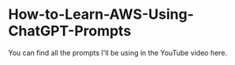 # How-to-Learn-AWS-Using-ChatGPT-Prompts
You can find all the prompts I'll be using in the YouTube video here.
